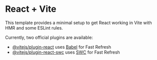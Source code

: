 # React + Vite

This template provides a minimal setup to get React working in Vite with HMR and
some ESLint rules.

Currently, two official plugins are available:

- [@vitejs/plugin-react](https://github.com/vitejs/vite-plugin-react/blob/main/packages/plugin-react/README.md)
  uses [Babel](https://babeljs.io/) for Fast Refresh
- [@vitejs/plugin-react-swc](https://github.com/vitejs/vite-plugin-react-swc)
  uses [SWC](https://swc.rs/) for Fast Refresh

<!--
- npm install
- npm run dev
- npm install modern-normalize
- change the name of project
____________________________
- npm install react-router-dom
- npm install axios
- npm install --save clsx
- npm install react-loader-spinner --save
- npm install react-hot-toast
- npm install react-icons
-->

<!-- to create react vite template:
- prettier
- eslint
- source map
- modern normalize
 -->

